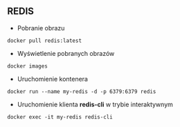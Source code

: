 ﻿
## REDIS
- Pobranie obrazu
~~~
docker pull redis:latest
~~~

- Wyświetlenie pobranych obrazów
~~~
docker images
~~~

- Uruchomienie kontenera
~~~
docker run --name my-redis -d -p 6379:6379 redis
~~~

- Uruchomienie klienta **redis-cli** w trybie interaktywnym
~~~
docker exec -it my-redis redis-cli
~~~

